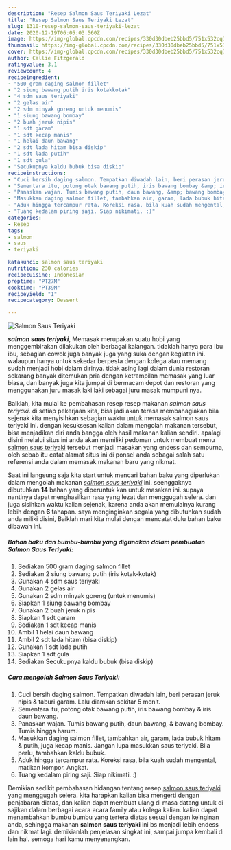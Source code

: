 ```yaml
---
description: "Resep Salmon Saus Teriyaki Lezat"
title: "Resep Salmon Saus Teriyaki Lezat"
slug: 1310-resep-salmon-saus-teriyaki-lezat
date: 2020-12-19T06:05:03.560Z
image: https://img-global.cpcdn.com/recipes/330d30dbeb25bbd5/751x532cq70/salmon-saus-teriyaki-foto-resep-utama.jpg
thumbnail: https://img-global.cpcdn.com/recipes/330d30dbeb25bbd5/751x532cq70/salmon-saus-teriyaki-foto-resep-utama.jpg
cover: https://img-global.cpcdn.com/recipes/330d30dbeb25bbd5/751x532cq70/salmon-saus-teriyaki-foto-resep-utama.jpg
author: Callie Fitzgerald
ratingvalue: 3.1
reviewcount: 4
recipeingredient:
- "500 gram daging salmon fillet"
- "2 siung bawang putih iris kotakkotak"
- "4 sdm saus teriyaki"
- "2 gelas air"
- "2 sdm minyak goreng untuk menumis"
- "1 siung bawang bombay"
- "2 buah jeruk nipis"
- "1 sdt garam"
- "1 sdt kecap manis"
- "1 helai daun bawang"
- "2 sdt lada hitam bisa diskip"
- "1 sdt lada putih"
- "1 sdt gula"
- "Secukupnya kaldu bubuk bisa diskip"
recipeinstructions:
- "Cuci bersih daging salmon. Tempatkan diwadah lain, beri perasan jeruk nipis &amp; taburi garam. Lalu diamkan sekitar 5 menit."
- "Sementara itu, potong otak bawang putih, iris bawang bombay &amp; iris daun bawang."
- "Panaskan wajan. Tumis bawang putih, daun bawang, &amp; bawang bombay. Tumis hingga harum."
- "Masukkan daging salmon fillet, tambahkan air, garam, lada bubuk hitam &amp; putih, juga kecap manis. Jangan lupa masukkan saus teriyaki. Bila perlu, tambahkan kaldu bubuk."
- "Aduk hingga tercampur rata. Koreksi rasa, bila kuah sudah mengental, matikan kompor. Angkat."
- "Tuang kedalam piring saji. Siap nikimati. :)"
categories:
- Resep
tags:
- salmon
- saus
- teriyaki

katakunci: salmon saus teriyaki 
nutrition: 230 calories
recipecuisine: Indonesian
preptime: "PT27M"
cooktime: "PT39M"
recipeyield: "1"
recipecategory: Dessert

---
```



![Salmon Saus Teriyaki](https://img-global.cpcdn.com/recipes/330d30dbeb25bbd5/751x532cq70/salmon-saus-teriyaki-foto-resep-utama.jpg)

<b><i>salmon saus teriyaki</i></b>, Memasak merupakan suatu hobi yang menggembirakan dilakukan oleh berbagai kalangan. tidaklah hanya para ibu ibu, sebagian cowok juga banyak juga yang suka dengan kegiatan ini. walaupun hanya untuk sekedar berpesta dengan kolega atau memang sudah menjadi hobi dalam dirinya. tidak asing lagi dalam dunia restoran sekarang banyak ditemukan pria dengan ketrampilan memasak yang luar biasa, dan banyak juga kita jumpai di bermacam depot dan restoran yang menggunakan juru masak laki laki sebagai juru masak mumpuni nya.

Baiklah, kita mulai ke pembahasan resep resep makanan <i>salmon saus teriyaki</i>. di setiap pekerjaan kita, bisa jadi akan terasa membahagiakan bila sejenak kita menyisihkan sebagian waktu untuk memasak salmon saus teriyaki ini. dengan kesuksesan kalian dalam mengolah makanan tersebut, bisa menjadikan diri anda bangga oleh hasil makanan kalian sendiri. apalagi disini melalui situs ini anda akan memiliki pedoman untuk membuat menu <u>salmon saus teriyaki</u> tersebut menjadi masakan yang endess dan sempurna, oleh sebab itu catat alamat situs ini di ponsel anda sebagai salah satu referensi anda dalam memasak makanan baru yang nikmat.




Saat ini langsung saja kita start untuk mencari bahan baku yang diperlukan dalam mengolah makanan <u><i>salmon saus teriyaki</i></u> ini. seenggaknya dibutuhkan <b>14</b> bahan yang diperuntuk kan untuk masakan ini. supaya nantinya dapat menghasilkan rasa yang lezat dan menggugah selera. dan juga sisihkan waktu kalian sejenak, karena anda akan memulainya kurang lebih dengan <b>6</b> tahapan. saya menginginkan segala yang dibutuhkan sudah anda miliki disini, Baiklah mari kita mulai dengan mencatat dulu bahan baku dibawah ini.

<!--inarticleads1-->

##### Bahan baku dan bumbu-bumbu yang digunakan dalam pembuatan Salmon Saus Teriyaki:

1. Sediakan 500 gram daging salmon fillet
1. Sediakan 2 siung bawang putih (iris kotak-kotak)
1. Gunakan 4 sdm saus teriyaki
1. Gunakan 2 gelas air
1. Gunakan 2 sdm minyak goreng (untuk menumis)
1. Siapkan 1 siung bawang bombay
1. Gunakan 2 buah jeruk nipis
1. Siapkan 1 sdt garam
1. Sediakan 1 sdt kecap manis
1. Ambil 1 helai daun bawang
1. Ambil 2 sdt lada hitam (bisa diskip)
1. Gunakan 1 sdt lada putih
1. Siapkan 1 sdt gula
1. Sediakan Secukupnya kaldu bubuk (bisa diskip)




<!--inarticleads2-->

##### Cara mengolah Salmon Saus Teriyaki:

1. Cuci bersih daging salmon. Tempatkan diwadah lain, beri perasan jeruk nipis &amp; taburi garam. Lalu diamkan sekitar 5 menit.
1. Sementara itu, potong otak bawang putih, iris bawang bombay &amp; iris daun bawang.
1. Panaskan wajan. Tumis bawang putih, daun bawang, &amp; bawang bombay. Tumis hingga harum.
1. Masukkan daging salmon fillet, tambahkan air, garam, lada bubuk hitam &amp; putih, juga kecap manis. Jangan lupa masukkan saus teriyaki. Bila perlu, tambahkan kaldu bubuk.
1. Aduk hingga tercampur rata. Koreksi rasa, bila kuah sudah mengental, matikan kompor. Angkat.
1. Tuang kedalam piring saji. Siap nikimati. :)




Demikian sedikit pembahasan hidangan tentang resep <u>salmon saus teriyaki</u> yang menggugah selera. kita harapkan kalian bisa mengerti dengan penjabaran diatas, dan kalian dapat membuat ulang di masa datang untuk di sajikan dalam berbagai acara acara family atau kolega kalian. kalian dapat menambahkan bumbu bumbu yang tertera diatas sesuai dengan keinginan anda, sehingga makanan <b>salmon saus teriyaki</b> ini bs menjadi lebih endess dan nikmat lagi. demikianlah penjelasan singkat ini, sampai jumpa kembali di lain hal. semoga hari kamu menyenangkan.
